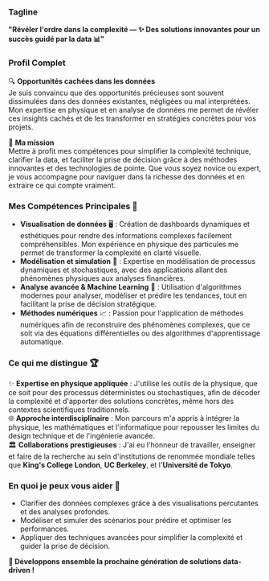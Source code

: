 ### Tagline
**"Révéler l'ordre dans la complexité — ✨ Des solutions innovantes pour un succès guidé par la data 📊"**

### Profil Complet

🔍 **Opportunités cachées dans les données**  
Je suis convaincu que des opportunités précieuses sont souvent dissimulées dans des données existantes, négligées ou mal interprétées. Mon expertise en physique et en analyse de données me permet de révéler ces insights cachés et de les transformer en stratégies concrètes pour vos projets.

🎯 **Ma mission**  
Mettre à profit mes compétences pour simplifier la complexité technique, clarifier la data, et faciliter la prise de décision grâce à des méthodes innovantes et des technologies de pointe. Que vous soyez novice ou expert, je vous accompagne pour naviguer dans la richesse des données et en extraire ce qui compte vraiment.

### Mes Compétences Principales 🌟
- **Visualisation de données** 🖥️ : Création de dashboards dynamiques et esthétiques pour rendre des informations complexes facilement compréhensibles. Mon expérience en physique des particules me permet de transformer la complexité en clarté visuelle.
- **Modélisation et simulation** 🔬 : Expertise en modélisation de processus dynamiques et stochastiques, avec des applications allant des phénomènes physiques aux analyses financières.
- **Analyse avancée & Machine Learning** 🤖 : Utilisation d'algorithmes modernes pour analyser, modéliser et prédire les tendances, tout en facilitant la prise de décision stratégique.
- **Méthodes numériques** 📈 : Passion pour l'application de méthodes numériques afin de reconstruire des phénomènes complexes, que ce soit via des équations différentielles ou des algorithmes d'apprentissage automatique.

### Ce qui me distingue 🏆  
✨ **Expertise en physique appliquée** : J'utilise les outils de la physique, que ce soit pour des processus déterministes ou stochastiques, afin de décoder la complexité et d'apporter des solutions concrètes, même hors des contextes scientifiques traditionnels.  
🌐 **Approche interdisciplinaire** : Mon parcours  m'a appris à intégrer la physique, les mathématiques et l'informatique pour repousser les limites du design technique et de l'ingénierie avancée.  
🏛️ **Collaborations prestigieuses** : J'ai eu l'honneur de travailler, enseigner et faire de la recherche au sein d'institutions de renommée mondiale telles que **King's College London**, **UC Berkeley**, et l'**Université de Tokyo**.  

### En quoi je peux vous aider 🤝
- Clarifier des données complexes grâce à des visualisations percutantes et des analyses profondes.
- Modéliser et simuler des scénarios pour prédire et optimiser les performances.
- Appliquer des techniques avancées pour simplifier la complexité et guider la prise de décision.

**🌟 Développons ensemble la prochaine génération de solutions data-driven !** 

